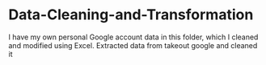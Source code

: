 # Data-Cleaning-and-Transformation
I have my own personal Google account data in this folder, which I cleaned and modified using Excel. 
Extracted data from takeout google and cleaned it 
